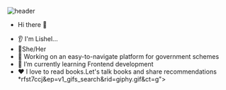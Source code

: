 ![header](https://capsule-render.vercel.app/api?type=rounded&color=gradient&text=%20asdf%20&height=300&fontSize=100&textBg=true)

-   Hi there 👋
* 👂 I'm Lishel...
* 👩She/Her
* 🚀 Working on an easy-to-navigate platform for government schemes
* 🌱 I’m currently learning Frontend development
* ❤️ I love to read books.Let's talk books and share recommendations
*rfst7ccj&ep=v1_gifs_search&rid=giphy.gif&ct=g">
  

<!---
lishellobo/lishellobo is a ✨ special ✨ repository because its `README.md` (this file) appears on your GitHub profile.
You can click the Preview link to take a look at your changes.
--->
